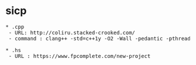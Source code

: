 sicp
====
<pre>
* .cpp
 - URL: http://coliru.stacked-crooked.com/
 - command : clang++ -std=c++1y -O2 -Wall -pedantic -pthread main.cpp && ./a.out

* .hs
 - URL : https://www.fpcomplete.com/new-project
</pre>
